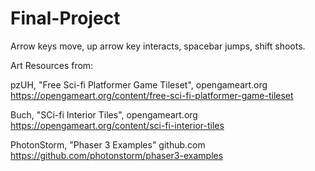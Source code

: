 # Final-Project


Arrow keys move, up arrow key interacts, spacebar jumps, shift shoots.

Art Resources from:

pzUH, "Free Sci-fi Platformer Game Tileset", opengameart.org 
 https://opengameart.org/content/free-sci-fi-platformer-game-tileset
 
Buch, "SCi-fi Interior Tiles", opengameart.org
 https://opengameart.org/content/sci-fi-interior-tiles
 
PhotonStorm, "Phaser 3 Examples" github.com
 https://github.com/photonstorm/phaser3-examples

